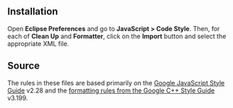 Installation
------------

Open **Eclipse Preferences** and go to **JavaScript > Code Style**.  Then, for each of **Clean Up** and **Formatter**, click on the **Import** button and select the appropriate XML file.

Source
------

The rules in these files are based primarily on the [Google JavaScript Style Guide](http://google-styleguide.googlecode.com/svn/trunk/javascriptguide.xml) v2.28 and the [formatting rules from the Google C++ Style Guide](http://google-styleguide.googlecode.com/svn/trunk/cppguide.xml#Formatting) v3.199.